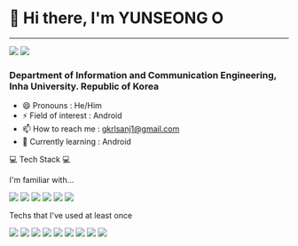 # 👋 Hi there, I'm YUNSEONG O
---
<a href="https://github.com/oyunseong" target="_blank"><img src="https://img.shields.io/badge/GitHub-181717?style=flat&logo=Github&logoColor=FFFFFF"/></a> <a href="https://velog.io/@oyunseong" target="_blank"><img src="https://img.shields.io/badge/Velog-20C997?style=flat&logo=velog&logoColor=FFFFFF"/></a>

### Department of Information and Communication Engineering, Inha University. Republic of Korea
- 😄 Pronouns : He/Him
- ⚡ Field of interest : Android
- 📫 How to reach me : gkrlsanj1@gmail.com
- 🌱 Currently learning : Android


💻 Tech Stack 💻

I'm familiar with...

<a href="" target="_blank"><img src="https://img.shields.io/badge/Android-3DDC84?style=flat&logo=android&logoColor=FFFFFF"/></a> <a href="" target="_blank"><img src="https://img.shields.io/badge/Kotlin-7F52FF?style=flat&logo=kotlin&logoColor=FFFFFF"/></a> <a href="" target="_blank"><img src="https://img.shields.io/badge/Compose-4285F4?style=flat&logo=jetpackcompose&logoColor=FFFFFF"/></a> <a href="" target="_blank"><img src="https://img.shields.io/badge/Java-8b4513?style=flat&logo=&logoColor=FFFFFF"/></a> <a href="" target="_blank"><img src="https://img.shields.io/badge/Figma-F24E1E?style=flat&logo=figma&logoColor=FFFFFF"/></a> <a href="" target="_blank"><img src="https://img.shields.io/badge/Figma-F24E1E?style=flat&logo=figma&logoColor=FFFFFF"/></a> 

Techs that I've used at least once

<a href="" target="_blank"><img src="https://img.shields.io/badge/C++-A8B9CC?style=flat&logo=cplusplus&logoColor=FFFFFF"/></a> <a href="" target="_blank"><img src="https://img.shields.io/badge/Python-3776AB?style=flat&logo=python&logoColor=FFFFFF"/></a> <a href="" target="_blank"><img src="https://img.shields.io/badge/OpenCv-5C3EE8?style=flat&logo=opencv&logoColor=FFFFFF"/></a> <a href="" target="_blank"><img src="https://img.shields.io/badge/OpenGL-412991?style=flat&logo=opengl&logoColor=FFFFFF"/></a> <a href="" target="_blank"><img src="https://img.shields.io/badge/YOLO-00FFFF?style=flat&logo=yolo&logoColor=FFFFFF"/></a> <a href="" target="_blank"><img src="https://img.shields.io/badge/MySQL-4479A1?style=flat&logo=mysql&logoColor=FFFFFF"/></a> <a href="" target="_blank"><img src="https://img.shields.io/badge/Blender-F5792A?style=flat&logo=blender&logoColor=FFFFFF"/></a> <a href="" target="_blank"><img src="https://img.shields.io/badge/AWS-232F3E?style=flat&logo=amazonaws&logoColor=FFFFFF"/></a> <a href="" target="_blank"><img src="https://img.shields.io/badge/Firebase-FFCA28?style=flat&logo=firebase&logoColor=FFFFFF"/></a> 


